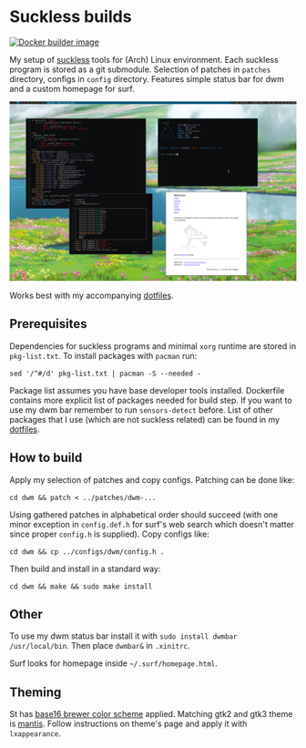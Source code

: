 # Suckless builds

[![Docker builder image](https://github.com/maciejzj/suckless-builds/actions/workflows/docker-publish.yml/badge.svg)](https://github.com/maciejzj/suckless-builds/actions/workflows/docker-publish.yml)

My setup of [suckless](https://suckless.org) tools for (Arch) Linux environment.
Each suckless program is stored as a git submodule.
Selection of patches in `patches` directory, configs in `config` directory.
Features simple status bar for dwm and a custom homepage for surf.

![screen](https://github.com/maciejzj/suckless-builds/blob/master/screen.png?raw=true)

Works best with my accompanying [dotfiles](https://github.com/maciejzj/dotfiles).

## Prerequisites

Dependencies for suckless programs and minimal `xorg` runtime are stored in
`pkg-list.txt`.
To install packages with `pacman` run:

```
sed '/^#/d' pkg-list.txt | pacman -S --needed -
```

Package list assumes you have base developer tools installed.
Dockerfile contains more explicit list of packages needed for build step.
If you want to use my dwm bar remember to run `sensors-detect` before.
List of other packages that I use (which are not suckless related) can be found
in my [dotfiles](https://github.com/maciejzj/dotfiles).

## How to build

Apply my selection of patches and copy configs.
Patching can be done like:

```
cd dwm && patch < ../patches/dwm-...
```

Using gathered patches in alphabetical order should succeed
(with one minor exception in `config.def.h` for surf's web search which doesn't
matter since proper `config.h` is supplied).
Copy configs like:

```
cd dwm && cp ../configs/dwm/config.h .
```

Then build and install in a standard way:

```
cd dwm && make && sudo make install
```

## Other

To use my dwm status bar install it with `sudo install dwmbar /usr/local/bin`.
Then place `dwmbar&` in `.xinitrc`.

Surf looks for homepage inside `~/.surf/homepage.html`.

## Theming

St has [base16 brewer color scheme](https://github.com/chriskempson/base16-unclaimed-schemes/blob/master/brewer.yaml)
applied.
Matching gtk2 and gtk3 theme is
[mantis](https://github.com/mantissa-/mantis-theme).
Follow instructions on theme's page and apply it with `lxappearance`.
